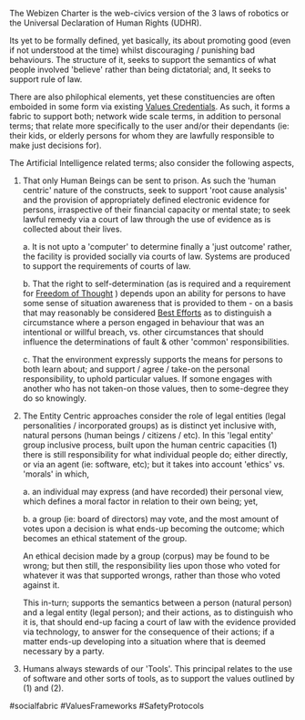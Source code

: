 The Webizen Charter is the web-civics version of the 3 laws of robotics or the Universal Declaration of Human Rights (UDHR).

Its yet to be formally defined, yet basically, its about promoting good (even if not understood at the time) whilst discouraging / punishing bad behaviours.  The structure of it, seeks to support the semantics of what people involved 'believe' rather than being dictatorial; and, It seeks to support rule of law.  

There are also philophical elements, yet these constituencies are often emboided in some form via existing [Values Credentials](Values%20Credentials.md). As such, it forms a fabric to support both; network wide scale terms, in addition to personal terms; that relate more specifically to the user and/or their dependants (ie: their kids, or elderly persons for whom they are lawfully responsible to make just decisions for).

The Artificial Intelligence related terms; also consider the following aspects,

1. That only Human Beings can be sent to prison.  As such the 'human centric' nature of the constructs, seek to support 'root cause analysis' and the provision of appropriately defined electronic evidence for persons, irraspective of their financial capacity or mental state; to seek lawful remedy via a court of law through the use of evidence as is collected about their lives.

	a. It is not upto a 'computer' to determine finally a 'just outcome' rather, the facility is provided socially via courts of law.  Systems are produced to support the requirements of courts of law.
	
	b. That the right to self-determination (as is required and a requirement for [Freedom of Thought](Freedom%20of%20Thought.md) ) depends upon an ability for persons to have some sense of situation awareness that is provided to them - on a basis that may reasonably be considered [Best Efforts](Best%20Efforts.md) as to distinguish a circumstance where a person engaged in behaviour that was an intentional or willful breach, vs. other circumstances that should influence the determinations of fault & other 'common' responsibilities.
	
	c. That the environment expressly supports the means for persons to both learn about; and support / agree / take-on the personal responsibility, to uphold particular values.  If somone engages with another who has not taken-on those values, then to some-degree they do so knowingly. 
	
2. The Entity Centric approaches consider the role of legal entities (legal personalities / incorporated groups) as is distinct yet inclusive with, natural persons (human beings / citizens / etc).  In this 'legal entity' group inclusive process, built upon the human centric capacities (1) there is still responsibility for what individual people do; either directly, or via an agent (ie: software, etc); but it takes into account 'ethics' vs. 'morals' in which, 
   
   a. an individual may express (and have recorded) their personal view, which defines a moral factor in relation to their own being; yet,
	
	b. a group (ie: board of directors) may vote, and the most amount of votes upon a decision is what ends-up becoming the outcome; which becomes an ethical statement of the group.
	
	An ethical decision made by a group (corpus) may be found to be wrong; but then still, the responsibility lies upon those who voted for whatever it was that supported wrongs, rather than those who voted against it. 

	This in-turn; supports the semantics between a person (natural person) and a legal entity (legal person); and their actions, as to distinguish who it is, that should end-up facing a court of law with the evidence provided via technology, to answer for the consequence of their actions; if a matter ends-up developing into a situation where that is deemed necessary by a party.

3. Humans always stewards of our 'Tools'. 
   This principal relates to the use of software and other sorts of tools, as to support the values outlined by (1) and (2).  

#socialfabric #ValuesFrameworks #SafetyProtocols